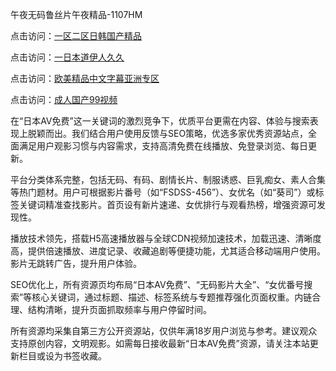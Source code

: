 午夜无码鲁丝片午夜精品-1107HM

点击访问：<a href="https://heiliaoll4qsx.pages.dev">一区二区日韩国产精品</a>

点击访问：<a href="https://heiliaoxqkkct.pages.dev">一日本道伊人久久</a>

点击访问：<a href="https://heiliaowzu4ur.pages.dev">欧美精品中文字幕亚洲专区</a>

点击访问：<a href="https://heiliaoll4qsx.pages.dev">成人国产99视频</a>

在“日本AV免费”这一关键词的激烈竞争下，优质平台更需在内容、体验与搜索表现上脱颖而出。我们结合用户使用反馈与SEO策略，优选多家优秀资源站点，全面满足用户观影习惯与内容需求，支持高清免费在线播放、免登录浏览、每日更新。

平台分类体系完整，包括无码、有码、剧情长片、制服诱惑、巨乳痴女、素人合集等热门题材。用户可根据影片番号（如“FSDSS-456”）、女优名（如“葵司”）或标签关键词精准查找影片。首页设有新片速递、女优排行与观看热榜，增强资源可发现性。

播放技术领先，搭载H5高速播放器与全球CDN视频加速技术，加载迅速、清晰度高，提供倍速播放、进度记录、收藏追剧等便捷功能，尤其适合移动端用户使用。影片无跳转广告，提升用户体验。

SEO优化上，所有资源页均布局“日本AV免费”、“无码影片大全”、“女优番号搜索”等核心关键词，通过标题、描述、标签系统与专题推荐强化页面权重。内链合理、结构清晰，提升页面抓取频率与用户停留时间。

所有资源均采集自第三方公开资源站，仅供年满18岁用户浏览与参考。建议观众支持原创内容，文明观影。如需每日接收最新“日本AV免费”资源，请关注本站更新栏目或设为书签收藏。



<span style="display:none;">[Canonical link](  )</span>
